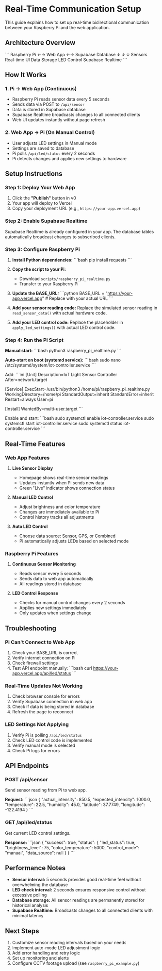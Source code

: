 # Real-Time Communication Setup

This guide explains how to set up real-time bidirectional communication between your Raspberry Pi and the web application.

## Architecture Overview

\`\`\`
Raspberry Pi ←→ Web App ←→ Supabase Database
     ↓              ↓              ↓
  Sensors      Real-time UI    Data Storage
  LED Control  Supabase Realtime
\`\`\`

## How It Works

### 1. **Pi → Web App (Continuous)**
- Raspberry Pi reads sensor data every 5 seconds
- Sends data via POST to `/api/sensor`
- Data is stored in Supabase database
- Supabase Realtime broadcasts changes to all connected clients
- Web UI updates instantly without page refresh

### 2. **Web App → Pi (On Manual Control)**
- User adjusts LED settings in Manual mode
- Settings are saved to database
- Pi polls `/api/led/status` every 2 seconds
- Pi detects changes and applies new settings to hardware

## Setup Instructions

### Step 1: Deploy Your Web App

1. Click the **"Publish"** button in v0
2. Your app will deploy to Vercel
3. Copy your deployment URL (e.g., `https://your-app.vercel.app`)

### Step 2: Enable Supabase Realtime

Supabase Realtime is already configured in your app. The database tables automatically broadcast changes to subscribed clients.

### Step 3: Configure Raspberry Pi

1. **Install Python dependencies:**
   \`\`\`bash
   pip install requests
   \`\`\`

2. **Copy the script to your Pi:**
   - Download `scripts/raspberry_pi_realtime.py`
   - Transfer to your Raspberry Pi

3. **Update the BASE_URL:**
   \`\`\`python
   BASE_URL = "https://your-app.vercel.app"  # Replace with your actual URL
   \`\`\`

4. **Add your sensor reading code:**
   Replace the simulated sensor reading in `read_sensor_data()` with actual hardware code.

5. **Add your LED control code:**
   Replace the placeholder in `apply_led_settings()` with actual LED control code.

### Step 4: Run the Pi Script

**Manual start:**
\`\`\`bash
python3 raspberry_pi_realtime.py
\`\`\`

**Auto-start on boot (systemd service):**
\`\`\`bash
sudo nano /etc/systemd/system/iot-controller.service
\`\`\`

Add:
\`\`\`ini
[Unit]
Description=IoT Light Sensor Controller
After=network.target

[Service]
ExecStart=/usr/bin/python3 /home/pi/raspberry_pi_realtime.py
WorkingDirectory=/home/pi
StandardOutput=inherit
StandardError=inherit
Restart=always
User=pi

[Install]
WantedBy=multi-user.target
\`\`\`

Enable and start:
\`\`\`bash
sudo systemctl enable iot-controller.service
sudo systemctl start iot-controller.service
sudo systemctl status iot-controller.service
\`\`\`

## Real-Time Features

### Web App Features

1. **Live Sensor Display**
   - Homepage shows real-time sensor readings
   - Updates instantly when Pi sends new data
   - Green "Live" indicator shows connection status

2. **Manual LED Control**
   - Adjust brightness and color temperature
   - Changes are immediately available to Pi
   - Control history tracks all adjustments

3. **Auto LED Control**
   - Choose data source: Sensor, GPS, or Combined
   - Pi automatically adjusts LEDs based on selected mode

### Raspberry Pi Features

1. **Continuous Sensor Monitoring**
   - Reads sensor every 5 seconds
   - Sends data to web app automatically
   - All readings stored in database

2. **LED Control Response**
   - Checks for manual control changes every 2 seconds
   - Applies new settings immediately
   - Only updates when settings change

## Troubleshooting

### Pi Can't Connect to Web App

1. Check your BASE_URL is correct
2. Verify internet connection on Pi
3. Check firewall settings
4. Test API endpoint manually:
   \`\`\`bash
   curl https://your-app.vercel.app/api/led/status
   \`\`\`

### Real-Time Updates Not Working

1. Check browser console for errors
2. Verify Supabase connection in web app
3. Check if data is being stored in database
4. Refresh the page to reconnect

### LED Settings Not Applying

1. Verify Pi is polling `/api/led/status`
2. Check LED control code is implemented
3. Verify manual mode is selected
4. Check Pi logs for errors

## API Endpoints

### POST /api/sensor
Send sensor reading from Pi to web app.

**Request:**
\`\`\`json
{
  "actual_intensity": 850.5,
  "expected_intensity": 1000.0,
  "temperature": 22.5,
  "humidity": 45.0,
  "latitude": 37.7749,
  "longitude": -122.4194
}
\`\`\`

### GET /api/led/status
Get current LED control settings.

**Response:**
\`\`\`json
{
  "success": true,
  "status": {
    "led_status": true,
    "brightness_level": 75,
    "color_temperature": 5000,
    "control_mode": "manual",
    "data_source": null
  }
}
\`\`\`

## Performance Notes

- **Sensor interval:** 5 seconds provides good real-time feel without overwhelming the database
- **LED check interval:** 2 seconds ensures responsive control without excessive polling
- **Database storage:** All sensor readings are permanently stored for historical analysis
- **Supabase Realtime:** Broadcasts changes to all connected clients with minimal latency

## Next Steps

1. Customize sensor reading intervals based on your needs
2. Implement auto-mode LED adjustment logic
3. Add error handling and retry logic
4. Set up monitoring and alerts
5. Configure CCTV footage upload (see `raspberry_pi_example.py`)
